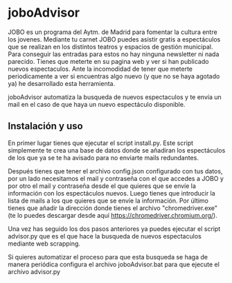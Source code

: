 # joboAdvisor

JOBO es un programa del Aytm. de Madrid para fomentar la cultura entre los jovenes. Mediante tu carnet JOBO puedes asistir gratis a espectáculos que se realizan en los distintos 
teatros y espacios de gestión municipal. Para conseguir las entradas para estos no hay ninguna newsletter ni nada parecido. Tienes que meterte en su pagina web y ver si han 
publicado nuevos espectaculos. Ante la incomodidad de tener que meterte periodicamente a ver si encuentras algo nuevo (y que no se haya agotado ya) he desarrollado esta
herramienta. 

joboAdvisor automatiza la busqueda de nuevos espectaculos y te envía un mail en el caso de que haya un nuevo espectáculo disponible.

## Instalación y uso

En primer lugar tienes que ejecutar el script install.py. Este script simplemente te crea una base de datos donde se añadiran los espectáculos de los que ya se te ha avisado
para no enviarte mails redundantes.

Después tienes que tener el archivo config.json configurado con tus datos, por un lado necesitamos el mail y contraseña con el que accedes a JOBO y por otro el mail y contraseña
desde el que quieres que se envíe la información con los espectáculos nuevos. Luego tienes que introducir la lista de mails a los que quieres que se envíe la información. Por
último tienes que añadir la dirección donde tienes el archivo "chromedriver.exe" (te lo puedes descargar desde aquí https://chromedriver.chromium.org/).

Una vez has seguido los dos pasos anteriores ya puedes ejecutar el script advisor.py que es el que hace la busqueda de nuevos espectaculos mediante web scrapping. 

Si quieres automatizar el proceso para que esta busqueda se haga de manera periódica configura el archivo joboAdvisor.bat para que ejecute el archivo advisor.py
